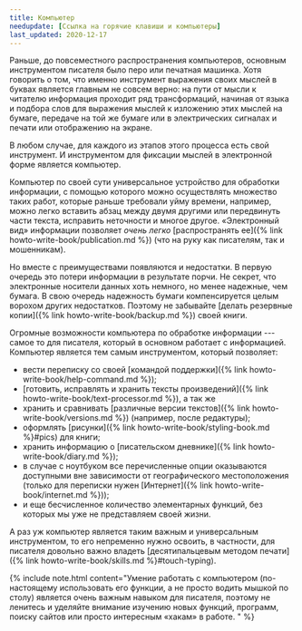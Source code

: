 ```yaml
---
title: Компьютер
needupdate: [Ссылка на горячие клавиши и компьютеры]
last_updated: 2020-12-17
---
```


Раньше, до повсеместного распространения компьютеров, основным
инструментом писателя было перо или печатная машинка.  Хотя говорить о
том, что именно инструмент выражения своих мыслей в буквах является
главным не совсем верно: на пути от мысли к читателю информация
проходит ряд трансформаций, начиная от языка и подбора слов для
выражения мыслей к изложению этих мыслей на бумаге, передаче на той же
бумаге или в электрических сигналах и печати или отображению на
экране.

В любом случае, для каждого из этапов этого процесса есть свой
инструмент.  И инструментом для фиксации мыслей в электронной форме
является компьютер.

Компьютер по своей сути универсальное устройство для обработки
информации, с помощью которого можно осуществлять множество таких
работ, которые раньше требовали уйму времени, например, можно легко
вставить абзац между двумя другими или передвинуть части текста,
исправить неточности и многое другое.  «Электронный вид» информации
позволяет *очень легко* [распространять ее]({% link
howto-write-book/publication.md %}) (что на руку как писателям, так и
мошенникам).

Но вместе с преимуществами появляются и недостатки.  В первую очередь
это потери информации в результате порчи.  Не секрет, что электронные
носители данных хоть немного, но менее надежные, чем бумага.  В свою
очередь надежность бумаги компенсируется целым ворохом других
недостатков.  Поэтому не забывайте [делать резервные копии]({% link
howto-write-book/backup.md %}) своей книги.

Огромные возможности компьютера по обработке информации --- самое то
для писателя, который в основном работает с информацией.  Компьютер
является тем самым инструментом, который позволяет:
- вести переписку со своей [командой поддержки]({% link
  howto-write-book/help-command.md %});
- [готовить, исправлять и хранить тексты произведений]({% link
  howto-write-book/text-processor.md %}), а так же
- хранить и сравнивать [различные версии текстов]({% link
  howto-write-book/versions.md %}) (например, после редактуры);
- оформлять [рисунки]({% link howto-write-book/styling-book.md %}#pics) для книги;
- хранить информацию о [писательском дневнике]({% link
  howto-write-book/diary.md %});
- в случае с ноутбуком все перечисленные опции оказываются доступными
  вне зависимости от географического местоположения (только для
  переписки нужен [Интернет]({% link howto-write-book/internet.md
  %}));
- и еще бесчисленное количество элементарных функций, без которых мы
  уже не представляем своей жизни.

А раз уж компьютер является таким важным и универсальным инструментом,
то его непременно нужно освоить, в частности, для писателя довольно
важно владеть [десятипальцевым методом печати]({% link
howto-write-book/skills.md %}#touch-typing).

{% include note.html content="Умение работать с компьютером
(по-настоящему использовать его функции, а не просто водить мышкой по
столу) является очень важным навыком для писателя, поэтому не ленитесь
и уделяйте внимание изучению новых функций, программ, поиску сайтов
или просто интересным «хакам» в работе.  " %}
